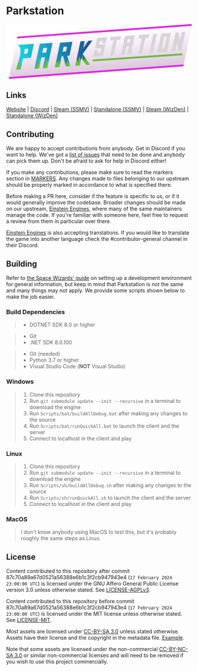 # Parkstation

<p align="center"><img src="https://raw.githubusercontent.com/Simple-Station/Parkstation-Friendly-Chainsaw/master/Resources/Textures/Logo/logo.png" width="1080px" /></p>


## Links

  [Website](https://simplestation.org)
| [Discord](https://discord.gg/49KeKwXc8g)
| [Steam (SSMV)](https://store.steampowered.com/app/2585480/Space_Station_Multiverse/)
| [Standalone (SSMV)](https://spacestationmultiverse.com/downloads/)
| [Steam (WizDen)](https://store.steampowered.com/app/1255460/Space_Station_14/)
| [Standalone (WizDen)](https://spacestation14.io/about/nightlies/)


## Contributing

We are happy to accept contributions from anybody.
Get in Discord if you want to help.
We've got a [list of issues](https://github.com/Simple-Station/Parkstation-Friendly-Chainsaw/issues) that need to be done and anybody can pick them up.
Don't be afraid to ask for help in Discord either!

If you make any contributions, please make sure to read the markers section in [MARKERS](https://github.com/Simple-Station/Parkstation-Friendly-Chainsaw/blob/master/MARKERS.md).
Any changes made to files belonging to our upstream should be properly marked in accordance to what is specified there.

Before making a PR here, consider if the feature is specific to us, or if it would generally improve the codebase.
Broader changes should be made on our upstream, [Einstein Engines](https://github.com/Simple-Station/Einstein-Engines), where many of the same maintainers manage the code.
If you're familiar with someone here, feel free to request a review from them in particular over there.

[Einstein Engines](https://github.com/Simple-Station/Einstein-Engines) is also accepting translations.
If you would like to translate the game into another language check the #contributor-general channel in their Discord.


## Building

Refer to [the Space Wizards' guide](https://docs.spacestation14.com/en/general-development/setup/setting-up-a-development-environment.html) on setting up a development environment for general information, but keep in mind that Parkstation is not the same and many things may not apply.
We provide some scripts shown below to make the job easier.

### Build Dependencies

> - DOTNET SDK 8.0 or higher

> - Git
> - .NET SDK 8.0.100

> - Git (needed)
> - Python 3.7 or higher
> - Visual Studio Code (**NOT** Visual Studio)

### Windows

> 1. Clone this repository
> 2. Run `git submodule update --init --recursive` in a terminal to download the engine
> 3. Run `Scripts/bat/buildAllDebug.bat` after making any changes to the source
> 4. Run `Scripts/bat/runQuickAll.bat` to launch the client and the server
> 5. Connect to localhost in the client and play

### Linux

> 1. Clone this repository
> 2. Run `git submodule update --init --recursive` in a terminal to download the engine
> 3. Run `Scripts/sh/buildAllDebug.sh` after making any changes to the source
> 4. Run `Scripts/sh/runQuickAll.sh` to launch the client and the server
> 5. Connect to localhost in the client and play

### MacOS

> I don't know anybody using MacOS to test this, but it's probably roughly the same steps as Linux.


## License

Content contributed to this repository after commit 87c70a89a67d0521a56388e6b1c3f2cb947943e4 (`17 February 2024 23:00:00 UTC`) is licensed under the GNU Affero General Public License version 3.0 unless otherwise stated.
See [LICENSE-AGPLv3](./LICENSE-AGPLv3.txt).

Content contributed to this repository before commit 87c70a89a67d0521a56388e6b1c3f2cb947943e4 (`17 February 2024 23:00:00 UTC`) is licensed under the MIT license unless otherwise stated.
See [LICENSE-MIT](./LICENSE-MIT.txt).

Most assets are licensed under [CC-BY-SA 3.0](https://creativecommons.org/licenses/by-sa/3.0/) unless stated otherwise. Assets have their license and the copyright in the metadata file.
[Example](./Resources/Textures/Objects/Tools/crowbar.rsi/meta.json).

Note that some assets are licensed under the non-commercial [CC-BY-NC-SA 3.0](https://creativecommons.org/licenses/by-nc-sa/3.0/) or similar non-commercial licenses and will need to be removed if you wish to use this project commercially.
